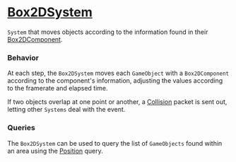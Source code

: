 # [Box2DSystem](Box2DSystem.hpp)

`System` that moves objects according to the information found in their [Box2DComponent](../components/Box2DComponent.md).

### Behavior

At each step, the `Box2DSystem` moves each `GameObject` with a `Box2DComponent` according to the component's information, adjusting the values according to the framerate and elapsed time.

If two objects overlap at one point or another, a [Collision](../packets/Collision.hpp) packet is sent out, letting other `Systems` deal with the event.

### Queries

The `Box2DSystem` can be used to query the list of `GameObjects` found within an area using the [Position](../packets/Position.hpp) query.

